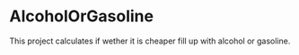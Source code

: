 # AlcoholOrGasoline

This project calculates if wether it is cheaper fill up with alcohol or gasoline.
